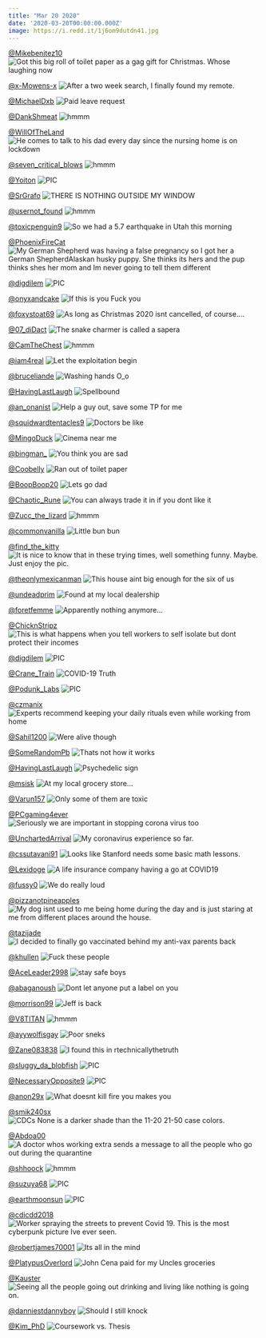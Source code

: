 ```yaml
---
title: "Mar 20 2020"
date: '2020-03-20T00:00:00.000Z'
image: https://i.redd.it/1j6om9dutdn41.jpg
---
```


<a href="https://www.reddit.com/r/funny/comments/fio7kl/got_this_big_roll_of_toilet_paper_as_a_gag_gift/">@Mikebenitez10</a>
<img class="post-img" src="https://i.redd.it/wacfu7ryyom41.jpg" alt="Got this big roll of toilet paper as a gag gift for Christmas. Whose laughing now" title="Got this big roll of toilet paper as a gag gift for Christmas. Whose laughing now" />


<a href="https://www.reddit.com/r/funny/comments/fksoq2/after_a_two_week_search_i_finally_found_my_remote/">@x-Mowens-x</a>
<img class="post-img" src="https://i.redd.it/z2ljyuxgngn41.jpg" alt="After a two week search, I finally found my remote." title="After a two week search, I finally found my remote." />


<a href="https://www.reddit.com/r/Funnypics/comments/fk27ry/paid_leave_request/">@MichaelDxb</a>
<img class="post-img" src="https://i.redd.it/195sslyaa7n41.jpg" alt="Paid leave request" title="Paid leave request" />


<a href="https://www.reddit.com/r/hmmm/comments/fiph8l/hmmm/">@DankShmeat</a>
<img class="post-img" src="https://i.redd.it/e8cc2g95dpm41.jpg" alt="hmmm" title="hmmm" />


<a href="https://www.reddit.com/r/pics/comments/fjlguv/he_comes_to_talk_to_his_dad_every_day_since_the/">@WillOfTheLand</a>
<img class="post-img" src="https://i.redd.it/41qufjeik1n41.jpg" alt="He comes to talk to his dad every day since the nursing home is on lockdown" title="He comes to talk to his dad every day since the nursing home is on lockdown" />


<a href="https://www.reddit.com/r/hmmm/comments/fiyblr/hmmm/">@seven_critical_blows</a>
<img class="post-img" src="https://imgur.com/iEEhxCK.png" alt="hmmm" title="hmmm" />


<a href="https://www.reddit.com/r/nocontextpics/comments/fkgxuf/pic/">@Yoiton</a>
<img class="post-img" src="https://i.redd.it/74ayqcjuzbn41.jpg" alt="PIC" title="PIC" />


<a href="https://www.reddit.com/r/funny/comments/fkb30o/there_is_nothing_outside_my_window/">@SrGrafo</a>
<img class="post-img" src="https://i.redd.it/8bsas0b18an41.jpg" alt="THERE IS NOTHING OUTSIDE MY WINDOW" title="THERE IS NOTHING OUTSIDE MY WINDOW" />


<a href="https://www.reddit.com/r/hmmm/comments/fhwiex/hmmm/">@usernot_found</a>
<img class="post-img" src="https://i.redd.it/hht9r5wpjem41.jpg" alt="hmmm" title="hmmm" />


<a href="https://www.reddit.com/r/memes/comments/fkr7mj/so_we_had_a_57_earthquake_in_utah_this_morning/">@toxicpenguin9</a>
<img class="post-img" src="https://i.redd.it/5k7kinn38gn41.jpg" alt="So we had a 5.7 earthquake in Utah this morning" title="So we had a 5.7 earthquake in Utah this morning" />


<a href="https://www.reddit.com/r/Eyebleach/comments/fl5yve/my_german_shepherd_was_having_a_false_pregnancy/">@PhoenixFireCat</a>
<img class="post-img" src="https://i.redd.it/76sx51l80ln41.jpg" alt="My German Shepherd was having a false pregnancy so I got her a German ShepherdAlaskan husky puppy. She thinks its hers and the pup thinks shes her mom and Im never going to tell them different" title="My German Shepherd was having a false pregnancy so I got her a German ShepherdAlaskan husky puppy. She thinks its hers and the pup thinks shes her mom and Im never going to tell them different" />


<a href="https://www.reddit.com/r/nocontextpics/comments/fjjyd4/pic/">@digdilem</a>
<img class="post-img" src="https://i.redd.it/y008b4h601n41.jpg" alt="PIC" title="PIC" />


<a href="https://www.reddit.com/r/pics/comments/fi2zjs/if_this_is_you_fuck_you/">@onyxandcake</a>
<img class="post-img" src="https://i.redd.it/b9hkx5md2hm41.jpg" alt="If this is you Fuck you" title="If this is you Fuck you" />


<a href="https://www.reddit.com/r/Funnypics/comments/fklpcj/as_long_as_christmas_2020_isnt_cancelled_of_course/">@foxystoat69</a>
<img class="post-img" src="https://i.redd.it/hs93oex3wdn41.png" alt="As long as Christmas 2020 isnt cancelled, of course...." title="As long as Christmas 2020 isnt cancelled, of course...." />


<a href="https://www.reddit.com/r/memes/comments/fhw7sd/the_snake_charmer_is_called_a_sapera/">@07_diDact</a>
<img class="post-img" src="https://i.redd.it/6vv4gqqjdem41.jpg" alt="The snake charmer is called a sapera" title="The snake charmer is called a sapera" />


<a href="https://www.reddit.com/r/hmmm/comments/fklnc8/hmmm/">@CamTheChest</a>
<img class="post-img" src="https://i.redd.it/5g5n7amyudn41.png" alt="hmmm" title="hmmm" />


<a href="https://www.reddit.com/r/AdviceAnimals/comments/fhyfub/let_the_exploitation_begin/">@iam4real</a>
<img class="post-img" src="https://i.imgur.com/9rnBlkb.jpg" alt="Let the exploitation begin" title="Let the exploitation begin" />


<a href="https://www.reddit.com/r/Funnypics/comments/flfvu5/washing_hands_o_o/">@bruceliande</a>
<img class="post-img" src="https://i.redd.it/x899nfu6jon41.png" alt="Washing hands O_o" title="Washing hands O_o" />


<a href="https://www.reddit.com/r/funnysigns/comments/fj03ss/spellbound/">@HavingLastLaugh</a>
<img class="post-img" src="https://i.redd.it/mrfqur4yptm41.jpg" alt="Spellbound" title="Spellbound" />


<a href="https://www.reddit.com/r/AdviceAnimals/comments/fihr8a/help_a_guy_out_save_some_tp_for_me/">@an_onanist</a>
<img class="post-img" src="https://i.imgur.com/ojH3qX9.png" alt="Help a guy out, save some TP for me" title="Help a guy out, save some TP for me" />


<a href="https://www.reddit.com/r/funnysigns/comments/fiftso/doctors_be_like/">@squidwardtentacles9</a>
<img class="post-img" src="https://i.redd.it/mvyqqwwqxlm41.jpg" alt="Doctors be like" title="Doctors be like" />


<a href="https://www.reddit.com/r/funnysigns/comments/fkvkmh/cinema_near_me/">@MingoDuck</a>
<img class="post-img" src="https://i.redd.it/a1hbfy5u5hn41.jpg" alt="Cinema near me" title="Cinema near me" />


<a href="https://www.reddit.com/r/memes/comments/fjiz2r/you_think_you_are_sad/">@bingman_</a>
<img class="post-img" src="https://i.redd.it/rohlh1e8k0n41.jpg" alt="You think you are sad" title="You think you are sad" />


<a href="https://www.reddit.com/r/Funnypics/comments/fi6q2v/ran_out_of_toilet_paper/">@Coobelly</a>
<img class="post-img" src="https://i.redd.it/chv019jm7im41.jpg" alt="Ran out of toilet paper" title="Ran out of toilet paper" />


<a href="https://www.reddit.com/r/Eyebleach/comments/fko2sy/lets_go_dad/">@BoopBoop20</a>
<img class="post-img" src="https://i.redd.it/8o1mfnv03fn41.jpg" alt="Lets go dad" title="Lets go dad" />


<a href="https://www.reddit.com/r/funnysigns/comments/fi113y/you_can_always_trade_it_in_if_you_dont_like_it/">@Chaotic_Rune</a>
<img class="post-img" src="https://i.redd.it/fh91yeujggm41.jpg" alt="You can always trade it in if you dont like it" title="You can always trade it in if you dont like it" />


<a href="https://www.reddit.com/r/hmmm/comments/fj7moe/hmmm/">@Zucc_the_lizard</a>
<img class="post-img" src="https://i.redd.it/hnqgasso8wm41.jpg" alt="hmmm" title="hmmm" />


<a href="https://www.reddit.com/r/Eyebleach/comments/fjere3/little_bun_bun/">@commonvanilla</a>
<img class="post-img" src="https://i.redd.it/vwpda16zkym41.jpg" alt="Little bun bun" title="Little bun bun" />


<a href="https://www.reddit.com/r/Funnypics/comments/fkgnuy/it_is_nice_to_know_that_in_these_trying_times/">@find_the_kitty</a>
<img class="post-img" src="https://i.imgur.com/97s7RKh.png" alt="It is nice to know that in these trying times, well something funny. Maybe. Just enjoy the pic." title="It is nice to know that in these trying times, well something funny. Maybe. Just enjoy the pic." />


<a href="https://www.reddit.com/r/memes/comments/fj45ih/this_house_aint_big_enough_for_the_six_of_us/">@theonlymexicanman</a>
<img class="post-img" src="https://i.redd.it/x4s2e60m7vm41.jpg" alt="This house aint big enough for the six of us" title="This house aint big enough for the six of us" />


<a href="https://www.reddit.com/r/funnysigns/comments/fk9wda/found_at_my_local_dealership/">@undeadprim</a>
<img class="post-img" src="https://i.redd.it/mk8b2el1w9n41.jpg" alt="Found at my local dealership" title="Found at my local dealership" />


<a href="https://www.reddit.com/r/CrappyDesign/comments/fkd324/apparently_nothing_anymore/">@foretfemme</a>
<img class="post-img" src="https://i.redd.it/wed71bmdsan41.jpg" alt="Apparently nothing anymore..." title="Apparently nothing anymore..." />


<a href="https://www.reddit.com/r/pics/comments/fkyfoe/this_is_what_happens_when_you_tell_workers_to/">@ChicknStripz</a>
<img class="post-img" src="https://i.redd.it/x5mtufdjain41.jpg" alt="This is what happens when you tell workers to self isolate but dont protect their incomes" title="This is what happens when you tell workers to self isolate but dont protect their incomes" />


<a href="https://www.reddit.com/r/nocontextpics/comments/fks1lq/pic/">@digdilem</a>
<img class="post-img" src="https://i.redd.it/29k471tuggn41.jpg" alt="PIC" title="PIC" />


<a href="https://www.reddit.com/r/AdviceAnimals/comments/fi95vq/covid19_truth/">@Crane_Train</a>
<img class="post-img" src="https://i.redd.it/rsm75gqjzim41.png" alt="COVID-19 Truth" title="COVID-19 Truth" />


<a href="https://www.reddit.com/r/nocontextpics/comments/fj2not/pic/">@Podunk_Labs</a>
<img class="post-img" src="https://i.redd.it/c8q9y80nium41.jpg" alt="PIC" title="PIC" />


<a href="https://www.reddit.com/r/funny/comments/fjie8a/experts_recommend_keeping_your_daily_rituals_even/">@czmanix</a>
<img class="post-img" src="https://i.redd.it/t2ytkrmu90n41.png" alt="Experts recommend keeping your daily rituals even while working from home" title="Experts recommend keeping your daily rituals even while working from home" />


<a href="https://www.reddit.com/r/memes/comments/fklkji/were_alive_though/">@Sahil1200</a>
<img class="post-img" src="https://i.redd.it/1j6om9dutdn41.jpg" alt="Were alive though" title="Were alive though" />


<a href="https://www.reddit.com/r/CrappyDesign/comments/fig7r0/thats_not_how_it_works/">@SomeRandomPb</a>
<img class="post-img" src="https://i.redd.it/b3gl1xol5mm41.jpg" alt="Thats not how it works" title="Thats not how it works" />


<a href="https://www.reddit.com/r/funnysigns/comments/fip3lm/psychedelic_sign/">@HavingLastLaugh</a>
<img class="post-img" src="https://i.redd.it/yh8qhztt8pm41.jpg" alt="Psychedelic sign" title="Psychedelic sign" />


<a href="https://www.reddit.com/r/funny/comments/figlyq/at_my_local_grocery_store/">@msisk</a>
<img class="post-img" src="https://i.imgur.com/EbqxbCA.jpg" alt="At my local grocery store..." title="At my local grocery store..." />


<a href="https://www.reddit.com/r/memes/comments/finjzm/only_some_of_them_are_toxic/">@Varun157</a>
<img class="post-img" src="https://i.redd.it/yzdxxciyrom41.jpg" alt="Only some of them are toxic" title="Only some of them are toxic" />


<a href="https://www.reddit.com/r/AdviceAnimals/comments/fkdefg/seriously_we_are_important_in_stopping_corona/">@PCgaming4ever</a>
<img class="post-img" src="https://i.redd.it/jf4668qrvan41.jpg" alt="Seriously we are important in stopping corona virus too" title="Seriously we are important in stopping corona virus too" />


<a href="https://www.reddit.com/r/AdviceAnimals/comments/fira44/my_coronavirus_experience_so_far/">@UnchartedArrival</a>
<img class="post-img" src="https://i.redd.it/usn6njnsxpm41.jpg" alt="My coronavirus experience so far." title="My coronavirus experience so far." />


<a href="https://www.reddit.com/r/CrappyDesign/comments/fixh3s/looks_like_stanford_needs_some_basic_math_lessons/">@cssutavani91</a>
<img class="post-img" src="https://i.redd.it/stdo7g45csm41.jpg" alt="Looks like Stanford needs some basic math lessons." title="Looks like Stanford needs some basic math lessons." />


<a href="https://www.reddit.com/r/CrappyDesign/comments/fkomnm/a_life_insurance_company_having_a_go_at_covid19/">@Lexidoge</a>
<img class="post-img" src="https://imgur.com/9ZFRiXK.jpg" alt="A life insurance company having a go at COVID19" title="A life insurance company having a go at COVID19" />


<a href="https://www.reddit.com/r/CrappyDesign/comments/fla5vo/we_do_really_loud/">@fussy0</a>
<img class="post-img" src="https://i.redd.it/3wgwnw6humn41.jpg" alt="We do really loud" title="We do really loud" />


<a href="https://www.reddit.com/r/funny/comments/fktymr/my_dog_isnt_used_to_me_being_home_during_the_day/">@pizzanotpineapples</a>
<img class="post-img" src="https://i.redd.it/nz0hrt8g0hn41.jpg" alt="My dog isnt used to me being home during the day and is just staring at me from different places around the house." title="My dog isnt used to me being home during the day and is just staring at me from different places around the house." />


<a href="https://www.reddit.com/r/pics/comments/fkq3qb/i_decided_to_finally_go_vaccinated_behind_my/">@tazijade</a>
<img class="post-img" src="https://i.redd.it/83sx1koevfn41.jpg" alt="I decided to finally go vaccinated behind my anti-vax parents back" title="I decided to finally go vaccinated behind my anti-vax parents back" />


<a href="https://www.reddit.com/r/pics/comments/fiby6i/fuck_these_people/">@khullen</a>
<img class="post-img" src="https://i.redd.it/on4npxrc0km41.jpg" alt="Fuck these people" title="Fuck these people" />


<a href="https://www.reddit.com/r/memes/comments/fld4ga/stay_safe_boys/">@AceLeader2998</a>
<img class="post-img" src="https://i.imgur.com/59o3qEK.jpg" alt="stay safe boys" title="stay safe boys" />


<a href="https://www.reddit.com/r/funnysigns/comments/fjkzlr/dont_let_anyone_put_a_label_on_you/">@abaganoush</a>
<img class="post-img" src="https://i.redd.it/a7n09bwje1n41.jpg" alt="Dont let anyone put a label on you" title="Dont let anyone put a label on you" />


<a href="https://www.reddit.com/r/Funnypics/comments/fjzy1j/jeff_is_back/">@morrison99</a>
<img class="post-img" src="https://i.redd.it/kjucg44h76n41.jpg" alt="Jeff is back" title="Jeff is back" />


<a href="https://www.reddit.com/r/hmmm/comments/fk89td/hmmm/">@V8TITAN</a>
<img class="post-img" src="https://i.redd.it/eg2r4cszf9n41.jpg" alt="hmmm" title="hmmm" />


<a href="https://www.reddit.com/r/memes/comments/fi0hlx/poor_sneks/">@ayywolfisgay</a>
<img class="post-img" src="https://i.redd.it/vc3pimz3agm41.jpg" alt="Poor sneks" title="Poor sneks" />


<a href="https://www.reddit.com/r/funnysigns/comments/fkl8bl/i_found_this_in_rtechnicallythetruth/">@Zane083838</a>
<img class="post-img" src="https://i.imgur.com/D4qjRVD.jpg" alt="I found this in rtechnicallythetruth" title="I found this in rtechnicallythetruth" />


<a href="https://www.reddit.com/r/nocontextpics/comments/fis855/pic/">@sluggy_da_blobfish</a>
<img class="post-img" src="https://i.redd.it/hviyiq059qm41.jpg" alt="PIC" title="PIC" />


<a href="https://www.reddit.com/r/nocontextpics/comments/fif62y/pic/">@NecessaryOpposite9</a>
<img class="post-img" src="https://i.redd.it/hslb4onsjlm41.jpg" alt="PIC" title="PIC" />


<a href="https://www.reddit.com/r/CrappyDesign/comments/fk6ddi/what_doesnt_kill_fire_you_makes_you/">@anon29x</a>
<img class="post-img" src="https://i.redd.it/6s9198ntv8n41.jpg" alt="What doesnt kill fire you makes you" title="What doesnt kill fire you makes you" />


<a href="https://www.reddit.com/r/CrappyDesign/comments/fjs9h9/cdcs_none_is_a_darker_shade_than_the_1120_2150/">@smik240sx</a>
<img class="post-img" src="https://i.redd.it/03o871a3m3n41.png" alt="CDCs None is a darker shade than the 11-20  21-50 case colors." title="CDCs None is a darker shade than the 11-20  21-50 case colors." />


<a href="https://www.reddit.com/r/pics/comments/fkhqo5/a_doctor_whos_working_extra_sends_a_message_to/">@Abdoa00</a>
<img class="post-img" src="https://i.redd.it/sn5ryicp9cn41.jpg" alt="A doctor whos working extra sends a message to all the people who go out during the quarantine" title="A doctor whos working extra sends a message to all the people who go out during the quarantine" />


<a href="https://www.reddit.com/r/hmmm/comments/fi6vsu/hmmm/">@shhoock</a>
<img class="post-img" src="https://i.redd.it/rmnrnrwd9im41.jpg" alt="hmmm" title="hmmm" />


<a href="https://www.reddit.com/r/nocontextpics/comments/fjycuo/pic/">@suzuya68</a>
<img class="post-img" src="https://i.imgur.com/lhYzumK.jpg" alt="PIC" title="PIC" />


<a href="https://www.reddit.com/r/nocontextpics/comments/fhxp3w/pic/">@earthmoonsun</a>
<img class="post-img" src="https://i.redd.it/uostqqgqsem41.jpg" alt="PIC" title="PIC" />


<a href="https://www.reddit.com/r/pics/comments/fjbyok/worker_spraying_the_streets_to_prevent_covid_19/">@cdicdd2018</a>
<img class="post-img" src="https://i.redd.it/ltv53wz6lxm41.jpg" alt="Worker spraying the streets to prevent Covid 19. This is the most cyberpunk picture Ive ever seen." title="Worker spraying the streets to prevent Covid 19. This is the most cyberpunk picture Ive ever seen." />


<a href="https://www.reddit.com/r/Funnypics/comments/fksryu/its_all_in_the_mind/">@robertjames70001</a>
<img class="post-img" src="https://i.redd.it/wjzc05ljqen41.jpg" alt="Its all in the mind" title="Its all in the mind" />


<a href="https://www.reddit.com/r/pics/comments/fjr1xz/john_cena_paid_for_my_uncles_groceries/">@PlatypusOverlord</a>
<img class="post-img" src="https://i.redd.it/6tztd9d293n41.jpg" alt="John Cena paid for my Uncles groceries" title="John Cena paid for my Uncles groceries" />


<a href="https://www.reddit.com/r/AdviceAnimals/comments/fl9jc3/seeing_all_the_people_going_out_drinking_and/">@Kauster</a>
<img class="post-img" src="https://i.redd.it/zd9ufi9cmmn41.jpg" alt="Seeing all the people going out drinking and living like nothing is going on." title="Seeing all the people going out drinking and living like nothing is going on." />


<a href="https://www.reddit.com/r/CrappyDesign/comments/fj6ufw/should_i_still_knock/">@danniestdannyboy</a>
<img class="post-img" src="https://i.redd.it/pyf9npjf0wm41.jpg" alt="Should I still knock" title="Should I still knock" />


<a href="https://www.reddit.com/r/Funnypics/comments/fii3tr/coursework_vs_thesis/">@Kim_PhD</a>
<img class="post-img" src="https://i.redd.it/nbku7z3q0nm41.jpg" alt="Coursework vs. Thesis" title="Coursework vs. Thesis" />


